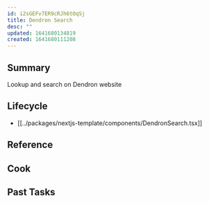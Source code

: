 ```yaml
---
id: i2sGEFv7ER9cRJh6tOqSj
title: Dendron Search
desc: ""
updated: 1641680134819
created: 1641680111208
---
```


## Summary

Lookup and search on Dendron website

## Lifecycle

- [[../packages/nextjs-template/components/DendronSearch.tsx]]

## Reference

<!-- Anything else that is useful to lookup -->

## Cook

<!-- How to do common operations with this code -->

## Past Tasks

<!-- Link to past pull requests and commits on this given module  -->
